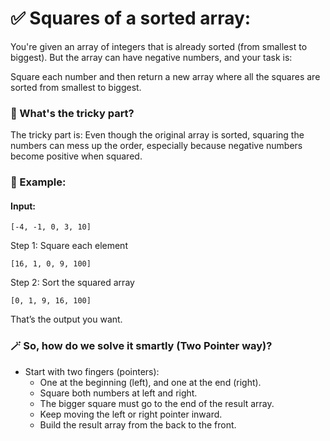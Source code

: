 
# ✅ Squares of a sorted array:

You're given an array of integers that is already sorted (from smallest to biggest). But the array can have negative numbers, and your task is:

Square each number and then return a new array where all the squares are sorted from smallest to biggest.

### 🤔 What's the tricky part?

The tricky part is:
Even though the original array is sorted, squaring the numbers can mess up the order, especially because negative numbers become positive when squared.

### 🧠 Example:

#### Input:
```
[-4, -1, 0, 3, 10]
```

Step 1: Square each element

```
[16, 1, 0, 9, 100]
```

Step 2: Sort the squared array

```
[0, 1, 9, 16, 100]
```

That’s the output you want.

### 🪄 So, how do we solve it smartly (Two Pointer way)?

- Start with two fingers (pointers):
  - One at the beginning (left), and one at the end (right).
  - Square both numbers at left and right.
  - The bigger square must go to the end of the result array.
  - Keep moving the left or right pointer inward.
  - Build the result array from the back to the front.

